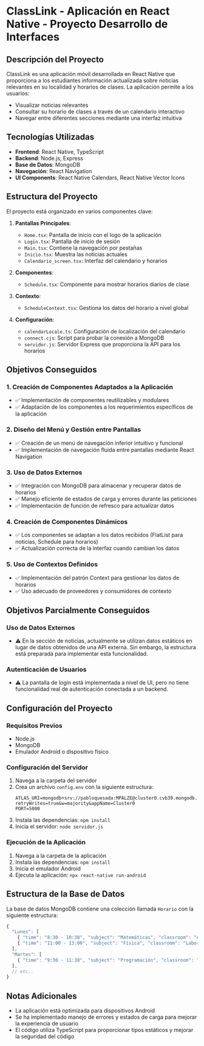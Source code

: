 # ClassLink - Aplicación en React Native - Proyecto Desarrollo de Interfaces

## Descripción del Proyecto

ClassLink es una aplicación móvil desarrollada en React Native que proporciona a los estudiantes información actualizada sobre noticias relevantes en su localidad y horarios de clases. La aplicación permite a los usuarios:

- Visualizar noticias relevantes
- Consultar su horario de clases a través de un calendario interactivo
- Navegar entre diferentes secciones mediante una interfaz intuitiva

## Tecnologías Utilizadas

- **Frontend**: React Native, TypeScript
- **Backend**: Node.js, Express
- **Base de Datos**: MongoDB
- **Navegación**: React Navigation
- **UI Components**: React Native Calendars, React Native Vector Icons

## Estructura del Proyecto

El proyecto está organizado en varios componentes clave:

1. **Pantallas Principales**:
   - `Home.tsx`: Pantalla de inicio con el logo de la aplicación
   - `Login.tsx`: Pantalla de inicio de sesión
   - `Main.tsx`: Contiene la navegación por pestañas
   - `Inicio.tsx`: Muestra las noticias actuales
   - `Calendario_screen.tsx`: Interfaz del calendario y horarios

2. **Componentes**:
   - `Schedule.tsx`: Componente para mostrar horarios diarios de clase

3. **Contexto**:
   - `ScheduleContext.tsx`: Gestiona los datos del horario a nivel global

4. **Configuración**:
   - `calendarLocale.ts`: Configuración de localización del calendario
   - `connect.cjs`: Script para probar la conexión a MongoDB
   - `servidor.js`: Servidor Express que proporciona la API para los horarios

## Objetivos Conseguidos

### 1. Creación de Componentes Adaptados a la Aplicación
- ✅ Implementación de componentes reutilizables y modulares
- ✅ Adaptación de los componentes a los requerimientos específicos de la aplicación

### 2. Diseño del Menú y Gestión entre Pantallas
- ✅ Creación de un menú de navegación inferior intuitivo y funcional
- ✅ Implementación de navegación fluida entre pantallas mediante React Navigation

### 3. Uso de Datos Externos
- ✅ Integración con MongoDB para almacenar y recuperar datos de horarios
- ✅ Manejo eficiente de estados de carga y errores durante las peticiones
- ✅ Implementación de función de refresco para actualizar datos

### 4. Creación de Componentes Dinámicos
- ✅ Los componentes se adaptan a los datos recibidos (FlatList para noticias, Schedule para horarios)
- ✅ Actualización correcta de la interfaz cuando cambian los datos

### 5. Uso de Contextos Definidos
- ✅ Implementación del patrón Context para gestionar los datos de horarios
- ✅ Uso adecuado de proveedores y consumidores de contexto

## Objetivos Parcialmente Conseguidos

### Uso de Datos Externos
- ⚠️ En la sección de noticias, actualmente se utilizan datos estáticos en lugar de datos obtenidos de una API externa. Sin embargo, la estructura está preparada para implementar esta funcionalidad.

### Autenticación de Usuarios
- ⚠️ La pantalla de login está implementada a nivel de UI, pero no tiene funcionalidad real de autenticación conectada a un backend.

## Configuración del Proyecto

### Requisitos Previos
- Node.js
- MongoDB
- Emulador Android o dispositivo físico

### Configuración del Servidor
1. Navega a la carpeta del servidor
2. Crea un archivo `config.env` con la siguiente estructura:
   ```
   ATLAS_URI=mongodb+srv://pabloquesada:MPALZE@cluster0.cvb39.mongodb.net/?retryWrites=true&w=majority&appName=Cluster0
   PORT=5000
   ```
3. Instala las dependencias: `npm install`
4. Inicia el servidor: `node servidor.js`

### Ejecución de la Aplicación
1. Navega a la carpeta de la aplicación
2. Instala las dependencias: `npm install`
3. Inicia el emulador Android
4. Ejecuta la aplicación: `npx react-native run-android`

## Estructura de la Base de Datos

La base de datos MongoDB contiene una colección llamada `Horario` con la siguiente estructura:

```javascript
{
  "Lunes": [
    { "time": "8:30 - 10:30", "subject": "Matemáticas", "classroom": "Aula 1.1" },
    { "time": "11:00 - 13:00", "subject": "Física", "classroom": "Laboratorio 2" }
  ],
  "Martes": [
    { "time": "9:30 - 11:30", "subject": "Programación", "classroom": "Aula de Informática" }
  ],
  // etc..
}
```

## Notas Adicionales

- La aplicación está optimizada para dispositivos Android
- Se ha implementado manejo de errores y estados de carga para mejorar la experiencia de usuario
- El código utiliza TypeScript para proporcionar tipos estáticos y mejorar la seguridad del código
